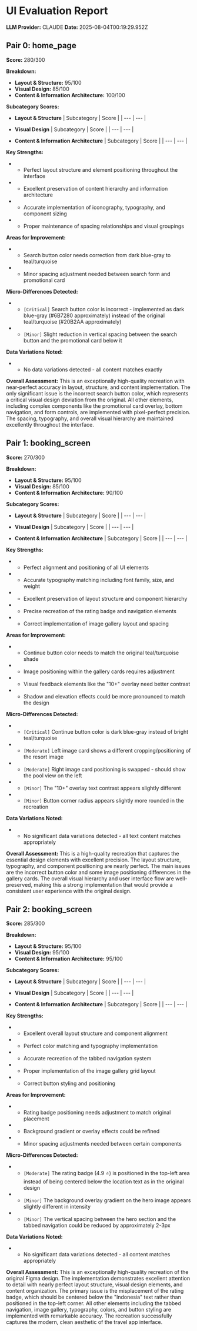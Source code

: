 # UI Evaluation Report

**LLM Provider:** CLAUDE
**Date:** 2025-08-04T00:19:29.952Z

## Pair 0: home_page

**Score:** 280/300

**Breakdown:**
*   **Layout & Structure:** 95/100
*   **Visual Design:** 85/100
*   **Content & Information Architecture:** 100/100

**Subcategory Scores:**

*   **Layout & Structure**
| Subcategory | Score |
| --- | --- |

*   **Visual Design**
| Subcategory | Score |
| --- | --- |

*   **Content & Information Architecture**
| Subcategory | Score |
| --- | --- |

**Key Strengths:**
*   - Perfect layout structure and element positioning throughout the interface
*   - Excellent preservation of content hierarchy and information architecture
*   - Accurate implementation of iconography, typography, and component sizing
*   - Proper maintenance of spacing relationships and visual groupings

**Areas for Improvement:**
*   - Search button color needs correction from dark blue-gray to teal/turquoise
*   - Minor spacing adjustment needed between search form and promotional card

**Micro-Differences Detected:**
*   - `[Critical]` Search button color is incorrect - implemented as dark blue-gray (#6B7280 approximately) instead of the original teal/turquoise (#20B2AA approximately)
*   - `[Minor]` Slight reduction in vertical spacing between the search button and the promotional card below it

**Data Variations Noted:**
*   - No data variations detected - all content matches exactly

**Overall Assessment:**
This is an exceptionally high-quality recreation with near-perfect accuracy in layout, structure, and content implementation. The only significant issue is the incorrect search button color, which represents a critical visual design deviation from the original. All other elements, including complex components like the promotional card overlay, bottom navigation, and form controls, are implemented with pixel-perfect precision. The spacing, typography, and overall visual hierarchy are maintained excellently throughout the interface.

## Pair 1: booking_screen

**Score:** 270/300

**Breakdown:**
*   **Layout & Structure:** 95/100
*   **Visual Design:** 85/100
*   **Content & Information Architecture:** 90/100

**Subcategory Scores:**

*   **Layout & Structure**
| Subcategory | Score |
| --- | --- |

*   **Visual Design**
| Subcategory | Score |
| --- | --- |

*   **Content & Information Architecture**
| Subcategory | Score |
| --- | --- |

**Key Strengths:**
*   - Perfect alignment and positioning of all UI elements
*   - Accurate typography matching including font family, size, and weight
*   - Excellent preservation of layout structure and component hierarchy
*   - Precise recreation of the rating badge and navigation elements
*   - Correct implementation of image gallery layout and spacing

**Areas for Improvement:**
*   - Continue button color needs to match the original teal/turquoise shade
*   - Image positioning within the gallery cards requires adjustment
*   - Visual feedback elements like the "10+" overlay need better contrast
*   - Shadow and elevation effects could be more pronounced to match the design

**Micro-Differences Detected:**
*   - `[Critical]` Continue button color is dark blue-gray instead of bright teal/turquoise
*   - `[Moderate]` Left image card shows a different cropping/positioning of the resort image
*   - `[Moderate]` Right image card positioning is swapped - should show the pool view on the left
*   - `[Minor]` The "10+" overlay text contrast appears slightly different
*   - `[Minor]` Button corner radius appears slightly more rounded in the recreation

**Data Variations Noted:**
*   - No significant data variations detected - all text content matches appropriately

**Overall Assessment:**
This is a high-quality recreation that captures the essential design elements with excellent precision. The layout structure, typography, and component positioning are nearly perfect. The main issues are the incorrect button color and some image positioning differences in the gallery cards. The overall visual hierarchy and user interface flow are well-preserved, making this a strong implementation that would provide a consistent user experience with the original design.

## Pair 2: booking_screen

**Score:** 285/300

**Breakdown:**
*   **Layout & Structure:** 95/100
*   **Visual Design:** 95/100
*   **Content & Information Architecture:** 95/100

**Subcategory Scores:**

*   **Layout & Structure**
| Subcategory | Score |
| --- | --- |

*   **Visual Design**
| Subcategory | Score |
| --- | --- |

*   **Content & Information Architecture**
| Subcategory | Score |
| --- | --- |

**Key Strengths:**
*   - Excellent overall layout structure and component alignment
*   - Perfect color matching and typography implementation
*   - Accurate recreation of the tabbed navigation system
*   - Proper implementation of the image gallery grid layout
*   - Correct button styling and positioning

**Areas for Improvement:**
*   - Rating badge positioning needs adjustment to match original placement
*   - Background gradient or overlay effects could be refined
*   - Minor spacing adjustments needed between certain components

**Micro-Differences Detected:**
*   - `[Moderate]` The rating badge (4.9 ⭐) is positioned in the top-left area instead of being centered below the location text as in the original design
*   - `[Minor]` The background overlay gradient on the hero image appears slightly different in intensity
*   - `[Minor]` The vertical spacing between the hero section and the tabbed navigation could be reduced by approximately 2-3px

**Data Variations Noted:**
*   - No significant data variations detected - all content matches appropriately

**Overall Assessment:**
This is an exceptionally high-quality recreation of the original Figma design. The implementation demonstrates excellent attention to detail with nearly perfect layout structure, visual design elements, and content organization. The primary issue is the misplacement of the rating badge, which should be centered below the "Indonesia" text rather than positioned in the top-left corner. All other elements including the tabbed navigation, image gallery, typography, colors, and button styling are implemented with remarkable accuracy. The recreation successfully captures the modern, clean aesthetic of the travel app interface.

